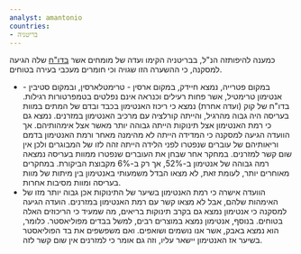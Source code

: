```yaml
---
analyst: amantonio
countries:
- בריטניה
---
```


כמענה להיפותזה הנ"ל, בבריטניה הקימו ועדה של מומחים אשר [בדו"ח](http://sids-network.org/images/limer1.pdf) שלה הגיעה למסקנה, כי ההשערה הזו שגויה וכי חומרים מעכבי בעירה בטוחים.
- במקום פטרייה, נמצא חיידק, במקום ארסין - טרימטלארסין, ובמקום סטיבין - אנטימון טרימטיל, אשר פחות רעילים וכנראה אינם נפלטים בטמפרטורות רגילות. בדו"ח של קוק (ועדה אחרת) נמצא כי ריכוז האנטימון בכבד ובדם של המתים במוות בעריסה היה גבוה מהרגיל, והייתה קורלציה עם מרכיב האנטימון במזרנים. נמצא גם כי רמת האנטימון אצל תינוקות הייתה גבוהה יותר מאשר אצל אימהותיהם. אך הוועדה הגיעה למסקנה כי המדידה הייתה לא מהימנה מאחר ורמת האנטימון בדמם וריאותיהם של עוברים שנפטרו לפני הלידה הייתה זהה לזו של המבוגרים ולכן אין שום קשר למזרנים.
במחקר אחר שבחן את העוברים שנפטרו ממוות בעריסה נמצאה רמה גבוהה של אנטימון ב-52%, אך רק ב-6% מקבוצת הביקורת. במחקרים מאוחרים יותר, לעומת זאת, לא מצאו הבדל משמעותי באנטימון בין מיתות של מוות בעריסה ומוות מסיבות אחרות.
- הוועדה אישרה כי רמת האנטימון בשיער של התינוקות אכן גבוה יותר מזו של האימהות שלהם, אבל לא מצאו קשר עם רמת האנטימון במזרנים. הועדה הגיעה למסקנה כי אנטימון נמצא גם בקרב תינוקות בריאים, מה שמעיד כי הריכוזים האלה בטוחים. בנוסף, אנטימון נמצא במוצרים רבים, למשל בבדים מפוליאסטר. כלומר, הוא נמצא באבק, אשר אנו נושמים ושואפים. ואם משפשפים את בד הפוליאסטר בשיער אז האנטימון יישאר עליו, וזה גם אומר כי למזרנים אין שום קשר לזה.
